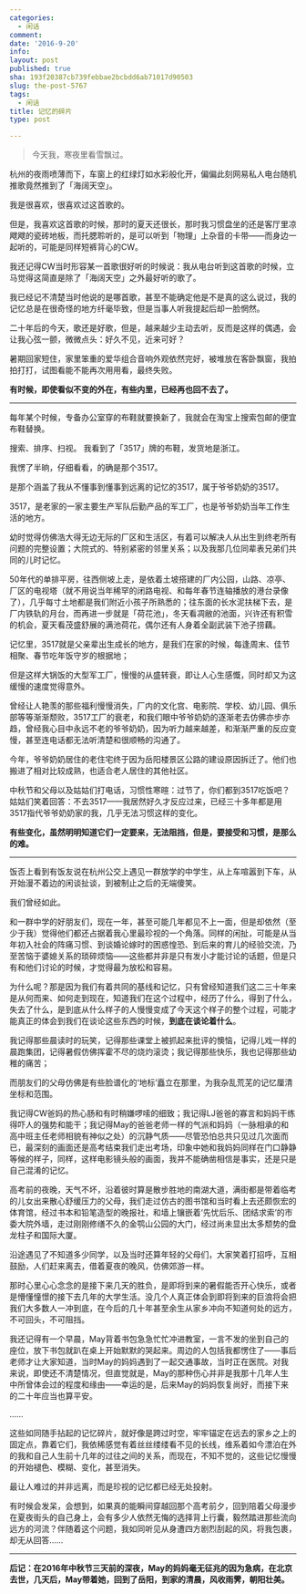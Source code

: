 ```yaml
---
categories:
  - 闲话
comment: 
date: '2016-9-20'
info: 
layout: post
published: true
sha: 193f20387cb739febbae2bcbdd6ab71017d90503
slug: the-post-5767
tags:
  - 闲话
title: 记忆的碎片
type: post

---
```



> 今天我，寒夜里看雪飘过。    



杭州的夜雨喷薄而下，车窗上的红绿灯如水彩般化开，偏偏此刻网易私人电台随机推歌竟然推到了「海阔天空」。

我是很喜欢，很喜欢过这首歌的。

但是，我喜欢这首歌的时候，那时的夏天还很长，那时我习惯盘坐的还是客厅里凉飕飕的瓷砖地板，而托腮聆听的，是可以听到「物理」上杂音的卡带——而身边一起听的，可能是同样短裤背心的CW。

我还记得CW当时形容某一首歌很好听的时候说：我从电台听到这首歌的时候，立马觉得这简直是除了「海阔天空」之外最好听的歌了。

我已经记不清楚当时他说的是哪首歌，甚至不能确定他是不是真的这么说过，我的记忆总是在很奇怪的地方纤毫毕致，但是当事人听我提起后却一脸惘然。

二十年后的今天，歌还是好歌，但是，越来越少主动去听，反而是这样的偶遇，会让我心弦一颤，微微点头：好久不见，近来可好？

暑期回家短住，家里笨重的爱华组合音响外观依然完好，被堆放在客卧飘窗，我拍拍打打，试图看能不能再次用用看，最终失败。

**有时候，即使看似不变的外在，有些内里，已经再也回不去了。** 

* * * 

每年某个时候，专备办公室穿的布鞋就要换新了，我就会在淘宝上搜索包邮的便宜布鞋替换。

搜索、排序、扫视。 我看到了「3517」牌的布鞋，发货地是浙江。

我愣了半晌，仔细看看，的确是那个3517。

是那个涵盖了我从不懂事到懂事到远离的记忆的3517，属于爷爷奶奶的3517。

3517，是老家的一家主要生产军队后勤产品的军工厂，也是爷爷奶奶当年工作生活的地方。

幼时觉得仿佛浩大得无边无际的厂区和生活区，有着可以解决人从出生到终老所有问题的完整设置；大院式的、特别紧密的邻里关系；以及我那几位同辈表兄弟们共同的儿时记忆。

50年代的单排平房，往西侧坡上走，是依着土坡搭建的厂内公园，山路、凉亭、厂区的电视塔（就不用说当年稀罕的闭路电视、和每年春节连轴播放的港台录像了），几乎每寸土地都是我们附近小孩子所熟悉的；往东面的长水泥扶梯下去，是厂内铁轨的月台，而再进一步就是「荷花池」，冬天看凋敝的池面，兴许还有积雪的机会，夏天看茂盛舒展的满池荷花，偶尔还有人身着全副武装下池子捞藕。

记忆里，3517就是父亲辈出生成长的地方，是我们在家的时候，每逢周末、佳节相聚、春节吃年饭守岁的根据地；

但是这样大锅饭的大型军工厂，慢慢的从盛转衰，即让人心生感慨，同时却又为这缓慢的速度觉得意外。

曾经让人艳羡的那些福利慢慢消失，厂内的文化宫、电影院、学校、幼儿园、俱乐部等等渐渐颓败，3517工厂的衰老，和我们眼中爷爷奶奶的逐渐老去仿佛亦步亦趋，曾经我心目中永远不老的爷爷奶奶，因为听力越来越差，和渐渐严重的反应变慢，甚至连电话都无法听清楚和很顺畅的沟通了。

今年，爷爷奶奶居住的老住宅终于因为岳阳楼景区公路的建设原因拆迁了。他们也搬进了相对比较成熟，也适合老人居住的其他社区。

中秋节和父母以及姑姑们打电话，习惯性寒暄：过节了，你们都到3517吃饭吧？ 姑姑们笑着回答：不去3517——我居然好久才反应过来，已经三十多年都是用3517指代爷爷奶奶家的我，几乎无法习惯这样的变化。

**有些变化，虽然明明知道它们一定要来，无法阻挡，但是，要接受和习惯，是那么的难。**

* * * 

     
饭否上看到有饭友说在杭州公交上遇见一群放学的中学生，从上车喧嚣到下车，从开始漫不着边的闲谈扯谈，到被制止之后的无端傻笑。

我们曾经如此。

和一群中学的好朋友们，现在一年，甚至可能几年都见不上一面，但是却依然（至少于我）觉得他们都还占据着我心里最珍视的一个角落。同样的闲扯，可能是从当年初入社会的阵痛习惯、到谈婚论嫁时的困惑惶恐、到后来的育儿的经验交流，乃至苦恼于婆媳关系的琐碎烦恼——这些都并非是只有发小才能讨论的话题，但是只有和他们讨论的时候，才觉得最为放松和容易。

为什么呢？那是因为我们有着共同的基线和记忆，只有曾经知道我们这二三十年来是从何而来、如何走到现在，知道我们在这个过程中，经历了什么，得到了什么，失去了什么，是到底从什么样子的人慢慢变成了今天这个样子的整个过程，可能才能真正的体会到我们在谈论这些东西的时候，**到底在谈论着什么**。

我记得那些晨读时的玩笑，记得那些课堂上被抓起来批评的懊恼，记得儿戏一样的晨跑集团，记得暑假仿佛挥霍不尽的烧灼滚烫；我记得那些快乐，我也记得那些幼稚的痛苦；

而朋友们的父母仿佛是有些脸谱化的‘地标’矗立在那里，为我杂乱荒芜的记忆厘清坐标和范围。

我记得CW爸妈的热心肠和有时稍嫌啰嗦的细致；我记得LJ爸爸的寡言和妈妈干练得吓人的强势和能干；我记得May的爸爸老师一样的气派和妈妈（一脉相承的和高中班主任老师相貌有神似之处）的沉静气质——尽管恐怕总共只见过几次面而已，最深刻的画面还是高考结束我们走出考场，印象中她和我妈妈同样在门口静静等候的样子，同样，这样电影镜头般的画面，我并不能确凿相信是事实，还是只是自己混淆的记忆。

高考前的夜晚，天气不坏，沿着彼时算是散步胜地的南湖大道，满街都是带着临考的儿女出来散心舒缓压力的父母，我们走过仿古的图书馆和当时看上去还颇恢宏的体育馆，经过书本和铅笔造型的晚报社，和墙上镶嵌着‘先忧后乐、团结求索’的市委大院外墙，走过刚刚修缮不久的金鹗山公园的大门，经过尚未显出太多颓势的盘龙柱子和国际大厦。

沿途遇见了不知道多少同学，以及当时还算年轻的父母们，大家笑着打招呼，互相鼓励，人们赶来离去，借着夏夜的晚风，仿佛郊游一样。

那时心里心心念念的是接下来几天的胜负，是即将到来的暑假能否开心快乐，或者是懵懂憧憬的接下去几年的大学生活。没几个人真正体会到即将到来的巨浪将会把我们大多数人一冲到底，在今后的几十年甚至余生从家乡冲向不知道何处的远方，不可回头，不可阻挡。

我还记得有一个早晨，May背着书包急急忙忙冲进教室，一言不发的坐到自己的座位，放下书包就趴在桌上开始默默的哭起来。周边的人包括我都愣住了——事后老师才让大家知道，当时May的妈妈遇到了一起交通事故，当时正在医院。对我来说，即使还不清楚情况，但直觉就是，May的那种伤心并非是我那十几年人生中所曾体会过的程度和缘由——幸运的是，后来May的妈妈恢复尚好，而接下来的二十年应当也算平安。

……

这些如同随手拈起的记忆碎片，就好像是跨过时空，牢牢锚定在远去的家乡之上的固定点，靠着它们，我依稀感觉有着丝丝缕缕看不见的长线，维系着如今漂泊在外的我和自己人生前十几年的过往之间的关系，而现在，不知不觉的，这些记忆慢慢的开始褪色、模糊、变化，甚至消失。

最让人难过的并非远离，而是珍视的记忆都已经无处投射。

有时候会发呆，会想到，如果真的能瞬间穿越回那个高考前夕，回到陪着父母漫步在夏夜街头的自己身上，会有多少人依然无悔的选择背上行囊，毅然踏进那些流向远方的河流？伴随着这个问题，我如同听见从身遭四方剧烈刮起的风，将我包裹，却无从回答……

* * * 


**后记：在2016年中秋节三天前的深夜，May的妈妈毫无征兆的因为急病，在北京去世，几天后，May带着她，回到了岳阳，到家的清晨，风收雨霁，朝阳壮美。**









